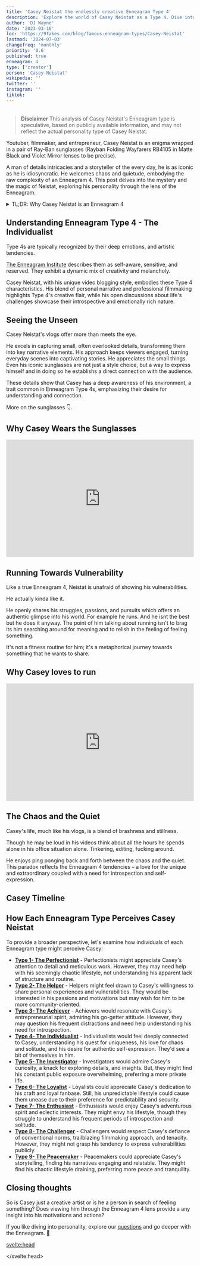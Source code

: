 ```yaml
---
title: 'Casey Neistat the endlessly creative Enneagram Type 4'
description: 'Explore the world of Casey Neistat as a Type 4. Dive into his mind and inner chaos and stillness.'
author: 'DJ Wayne'
date: '2023-03-16'
loc: 'https://9takes.com/blog/famous-enneagram-types/Casey-Neistat'
lastmod: '2024-07-03'
changefreq: 'monthly'
priority: '0.6'
published: true
enneagram: 4
type: ['creator']
person: 'Casey-Neistat'
wikipedia: ''
twitter: ''
instagram: ''
tiktok:
---
```


<script>
	import  PopCard  from "../../../lib/components/atoms/PopCard.svelte";
	import Timeline from "../../../lib/components/molecules/Timeline.svelte";
</script>

<!-- <div
	style="display: flex;
    justify-content: center;
    margin: 1rem 0;
	"
>
<img src="/casey-neistat2.svg" />
</div> -->

<div
  style="display: flex;
    justify-content: center;
    margin: 1rem 0;
  "
>
  <PopCard
    image={`/types/4s/${'Casey-Neistat'}.webp`}
    showIcon={false}
    enneagramType="4"
    displayText="Casey Neistat"
    subtext=""
  />
</div>

> **Disclaimer** This analysis of Casey Neistat's Enneagram type is speculative, based on publicly available information, and may not reflect the actual personality type of Casey Neistat.

<p class="firstLetter">Youtuber, filmmaker, and entrepreneur, Casey Neistat is an enigma wrapped in a pair of Ray-Ban sunglasses (Rayban Folding Wayfarers RB4105 in Matte Black and Violet Mirror lenses to be precise).</p>

A man of details intricacies and a storyteller of the every day, he is as iconic as he is idiosyncratic. He welcomes chaos and quietude, embodying the raw complexity of an Enneagram 4. This post delves into the mystery and the magic of Neistat, exploring his personality through the lens of the Enneagram.

<details>
<summary class="accordion">TL;DR: Why Casey Neistat is an Enneagram 4</summary>
<div class="panel">
<ul>
<li><b>Casey Neistat, an Iconic Enneagram 4:</b> Renowned vlogger Casey Neistat's distinct style is synonymous with the traits of an Enneagram 4. His meticulous attention to detail in his video narratives and his idiosyncratic way of connecting with his audience via his signature sunglasses reflect the individualistic, expressive nature of a Type 4 personality.
</li>
<li>
<b>The Inner World of Neistat:</b> Casey's world teems with a blend of chaos and quietude, reflecting his Enneagram 4 traits. The fine balance he strikes between his entrepreneurial hustle and his craving for solitude speaks volumes about his complex internal landscape, characterized by a constant quest for meaning, introspection, and authenticity.
</li>
<li>
<b>Facing Controversy with Vulnerability:</b> Neistat's fearlessness in showing his vulnerabilities can sometimes stir controversy. Yet, his openness aligns with the core fear of an Enneagram 4 — the fear of having no identity or significance. Even in the face of criticism, his unabashed authenticity mirrors the Enneagram 4's journey towards self-acceptance and understanding.
</li>
<li>
<b>Core Motivation:</b> At his core, Casey's motivation lies in his quest for uniqueness and identity, a significant trait of the Enneagram 4. This driving force is evident in all his pursuits, from his passion for running to his unique approach to storytelling. All his actions trace back to his desire for self-expression and individuality, making him an embodiment of an Enneagram 4.
</li>
</ul>
  </div>
</details>

## Understanding Enneagram Type 4 - The Individualist

Type 4s are typically recognized by their deep emotions, and artistic tendencies.

<a href="https://www.enneagraminstitute.com/type-4">The Enneagram Institute</a> describes them as self-aware, sensitive, and reserved. They exhibit a dynamic mix of creativity and melancholy.

Casey Neistat, with his unique video blogging style, embodies these Type 4 characteristics. His blend of personal narrative and professional filmmaking highlights Type 4's creative flair, while his open discussions about life's challenges showcase their introspective and emotionally rich nature.

## Seeing the Unseen

Casey Neistat's vlogs offer more than meets the eye.

He excels in capturing small, often overlooked details, transforming them into key narrative elements. His approach keeps viewers engaged, turning everyday scenes into captivating stories. He appreciates the small things. Even his iconic sunglasses are not just a style choice, but a way to express himself and in doing so he establishs a direct connection with the audience.

These details show that Casey has a deep awareness of his environment, a trait common in Enneagram Type 4s, emphasizing their desire for understanding and connection.

More on the sunglasses 👇.

## Why Casey Wears the Sunglasses

<div class="iframe-container">
<!-- https://youtu.be/xFbJoXJBIIA?t=409 -->
<iframe width="100%" height="315" src="https://www.youtube.com/embed/xFbJoXJBIIA" title="YouTube video player" frameborder="0" allow="accelerometer; autoplay; clipboard-write; encrypted-media; gyroscope; picture-in-picture; web-share" allowfullscreen></iframe>
</div>

## Running Towards Vulnerability

Like a true Enneagram 4, Neistat is unafraid of showing his vulnerabilities.

He actually kinda like it.

He openly shares his struggles, passions, and pursuits which offers an authentic glimpse into his world. For example he runs. And he isnt the best but he does it anyway. The point of him talking about running isn't to brag its him searching around for meaning and to relish in the feeling of feeling something.

It's not a fitness routine for him; it's a metaphorical journey towards something that he wants to share.

## Why Casey loves to run

<div class="iframe-container">
<iframe width="100%" height="315" src="https://www.youtube.com/embed/8-M7WA1qX1g" title="Casey's love of running explained" frameborder="0" allow="accelerometer; autoplay; clipboard-write; encrypted-media; gyroscope; picture-in-picture; web-share" allowfullscreen></iframe>
</div>

<!-- [**Casey loves to run**](https://youtu.be/8-M7WA1qX1g?t=290).  -->

## The Chaos and the Quiet

Casey's life, much like his vlogs, is a blend of brashness and stillness.

Though he may be loud in his videos think about all the hours he spends alone in his office situation alone. Tinkering, editing, fucking around.

He enjoys ping ponging back and forth between the chaos and the quiet. This paradox reflects the Enneagram 4 tendencies – a love for the unique and extraordinary coupled with a need for introspection and self-expression.

## Casey Timeline

<div>
<Timeline timeline={[
{
        date: "2001",
        title: "Beginning of a Filmmaking Journey",
        description: "Casey and his brother Van Neistat started their careers in filmmaking. They began by creating a short film series that drew attention to their unique storytelling style."
    },
    {
        date: "2003",
        title: "iPod's Dirty Secret",
        description: "The Neistat Brothers produced a controversial video, 'iPod's Dirty Secret,' criticizing Apple's lack of a battery replacement program for their iPod product. The video quickly went viral, marking one of their first major public recognitions."
    },
    {
        date: "2004",
        title: "Collaboration with Tom Sachs",
        description: "Casey started working with the renowned artist Tom Sachs, furthering his skills and reputation in the creative industry."
    },
    {
        date: "2006",
        title: "Creation of The Neistat Brothers HBO Series",
        description: "Casey and Van created an HBO series, 'The Neistat Brothers,' showcasing their unique style of filmmaking and storytelling."
    },
    {
        date: "2010",
        title: "The Neistat Brothers Series Airing on HBO",
        description: "Their series was officially aired on HBO, further establishing their presence in mainstream media."
    },
    {
        date: "2015",
        title: "Start of YouTube Vlogging Career",
        description: "Casey began a daily vlog on YouTube, where he shared insights into his life, work, and adventures. His distinct style quickly garnered millions of followers."
    },
    {
        date: "2016",
        title: "Co-Founding Beme",
        description: "Casey co-founded a social media company named Beme, aiming to offer a platform for users to share unedited 8-second videos, promoting authenticity in social media."
    },
    {
        date: "2017",
        title: "Acquisition of Beme by CNN",
        description: "Beme was acquired by CNN, further testifying to the innovative vision Casey brought to the digital and social media landscape."
    },
    {
        date: "2018",
        title: "End of Daily Vlogging and Beginning of 368",
        description: "Casey decided to stop his daily vlog and started a new initiative called 368 - a creative space for creators in New York to collaborate and innovate."
    },
    {
        date: "2020",
        title: "Relocation to Los Angeles",
        description: "Casey moved to Los Angeles and continued creating and sharing content on YouTube, ensuring his connection with fans remained strong while exploring new opportunities in LA's vibrant creative scene."
    }
]}
/>
</div>

## How Each Enneagram Type Perceives Casey Neistat

To provide a broader perspective, let's examine how individuals of each Enneagram type might perceive Casey:

- **[Type 1- The Perfectionist](/blog/enneagram/enneagram-type-1)** - Perfectionists might appreciate Casey's attention to detail and meticulous work. However, they may need help with his seemingly chaotic lifestyle, not understanding his apparent lack of structure and routine.
- **[Type 2- The Helper](/blog/enneagram/enneagram-type-2)** - Helpers might feel drawn to Casey's willingness to share personal experiences and vulnerabilities. They would be interested in his passions and motivations but may wish for him to be more community-oriented.
- **[Type 3- The Achiever](/blog/enneagram/enneagram-type-3)** - Achievers would resonate with Casey's entrepreneurial spirit, admiring his go-getter attitude. However, they may question his frequent distractions and need help understanding his need for introspection.
- **[Type 4- The Individualist](/blog/enneagram/enneagram-type-4)** - Individualists would feel deeply connected to Casey, understanding his quest for uniqueness, his love for chaos and solitude, and his desire for authentic self-expression. They'd see a bit of themselves in him.
- **[Type 5- The Investigator](/blog/enneagram/enneagram-type-5)** - Investigators would admire Casey's curiosity, a knack for exploring details, and insights. But, they might find his constant public exposure overwhelming, preferring a more private life.
- **[Type 6- The Loyalist](/blog/enneagram/enneagram-type-6)** - Loyalists could appreciate Casey's dedication to his craft and loyal fanbase. Still, his unpredictable lifestyle could cause them unease due to their preference for predictability and security.
- **[Type 7- The Enthusiast](/blog/enneagram/enneagram-type-7)** - Enthusiasts would enjoy Casey's adventurous spirit and eclectic interests. They might envy his lifestyle, though they struggle to understand his frequent periods of introspection and solitude.
- **[Type 8- The Challenger](/blog/enneagram/enneagram-type-8)** - Challengers would respect Casey's defiance of conventional norms, trailblazing filmmaking approach, and tenacity. However, they might not grasp his tendency to express vulnerabilities publicly.
- **[Type 9- The Peacemaker](/blog/enneagram/enneagram-type-9)** - Peacemakers could appreciate Casey's storytelling, finding his narratives engaging and relatable. They might find his chaotic lifestyle draining, preferring more peace and tranquility.

## Closing thoughts

So is Casey just a creative artist or is he a person in search of feeling something? Does viewing him through the Enneagram 4 lens provide a any insight into his motivations and actions?

If you like diving into personality, explore our <a href="/questions" >questions</a> and go deeper with the Enneagram. 🚀

<svelte:head>

<script type="application/ld+json">
  {
  "@context": "http://schema.org",
  "@graph": [
    {
      "@type": "Article",
      "articleBody": "This article delves into the Enneagram Type 4 personality traits of Casey Neistat. Noted for his unique storytelling, attention to detail, and readiness to expose vulnerabilities, Casey portrays the characteristics of a Type 4 individual. The article explores various elements of Casey's life and vlogging style, embodying his Type 4 personality, including his love for running, his iconic glasses, and how he manages the chaos of his life.",
      "creator": {
        "@type": "Person",
        "name": "DJ Wayne",
        "sameAs": ["https://www.instagram.com/djwayne3/", "https://www.youtube.com/@djwayne3", "https://www.linkedin.com/in/davidtwayne/", "https://twitter.com/djwayne3"
        ]
      },
      "author": {
        "@type": "Person",
        "name": "DJ Wayne",
        "sameAs": ["https://www.instagram.com/djwayne3/", "https://www.youtube.com/@djwayne3", "https://www.linkedin.com/in/davidtwayne/", "https://twitter.com/djwayne3"
        ]
      },
      "dateModified": {
        "@type": "Date",
        "@value": "2024-07-03"
      },
      "datePublished": {
        "@type": "Date",
        "@value": "2023-07-02"
      },
      "description": "This blog post uncovers why Casey Neistat may be an Enneagram Type 4. It emphasizes his personality traits, inner world, controversies, motivations, and how these elements might correlate with the core features of Type 4.",
      "headline": "Inside Casey Neistat: A Look Into His Enneagram Type 4 Personality",
      "image": {
        "@type": "ImageObject",
        "height": 900,
        "url": "https://9takes.com/types/4s/Casey-Neistat.webp",
        "width": 900
      },
      "mainEntityOfPage": {
        "@id": "https://9takes.com/blog/famous-enneagram-types/Casey-Neistat",
        "@type": "WebPage"
      },
      "mentions": {
        "@type": "Person",
        "name": "Casey Neistat",
        "sameAs": ["https://en.wikipedia.org/wiki/Casey_Neistat", "https://twitter.com/Casey", "https://www.instagram.com/caseyneistat/", "https://www.youtube.com/user/caseyneistat"]
      },
      "publisher": {
        "@type": "Organization",
        "sameAs": ["https://www.instagram.com/9takesdotcom/", "https://twitter.com/9takesdotcom"],
        "logo": {
          "@type": "ImageObject",
          "url": "https://9takes.com/brand/darkRubix.png"
        },
        "name": "9takes"
      }
    },
    {
      "@type": "FAQPage",
      "mainEntity": [
        {
          "@type": "Question",
          "acceptedAnswer": {
            "@type": "Answer",
            "text": "Casey Neistat exhibits many traits associated with Enneagram Type 4 personalities. This includes his unique storytelling style, openness to express vulnerabilities and distinctive personal style. These characteristics are deeply rooted in his desire to be authentic and unique, a core motivation for Type 4 individuals."
          },
          "name": "Why is Casey Neistat considered an Enneagram Type 4?"
        },
        {
          "@type": "Question",
          "acceptedAnswer": {
            "@type": "Answer",
            "text": "Casey's unique vlogging style, attention to detail, and readiness to expose vulnerabilities all indicate his Type 4 personality. Moreover, his constant search for meaning and authenticity also reflects the strengths and growth potential of Type 4 individuals."
          },
          "name": "What are some examples of Casey Neistat's Type 4 characteristics?"
        }
      ]
    }
  ]
}

</script>

</svelte:head>

<style lang="scss">

</style>
